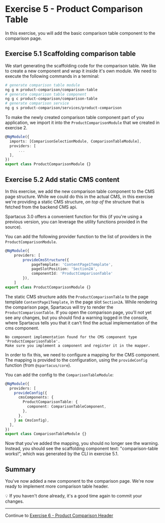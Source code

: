 # Exercise 5 - Product Comparison Table

In this exercise, you will add the basic comparison table component to the comparison page.

## Exercise 5.1 Scaffolding comparison table

We start generating the scaffolding code for the comparison table. We like to create a new component and wrap it inside it's own module. We need to execute the following commands in a terminal:

```sh
# generate comparison table module
ng g m product-comparison/comparison-table
# generate comparison table component
ng g c product-comparison/comparison-table
# generate comparison service
ng g s product-comparison/services/product-comparison
```

To make the newly created comparison table component part of you application, we import it into the `ProductComparisonModule` that we created in exercise 2.

```ts
@NgModule({
  imports: [ComparisonSelectionModule, ComparisonTableModule],
  providers: [
      ...
  ],
})
export class ProductComparisonModule {}
```

## Exercise 5.2 Add static CMS content

In this exercise, we add the new comparison table component to the CMS page structure. While we could do this in the actual CMS, in this exercise we're providing a static CMS structure, _on top of_ the structure that is fetched from the backend CMS api.

Spartacus 3.0 offers a convenient function for this (if you're using a previous version, you can leverage the utility functions provided in the source).

You can add the following provider function to the list of providers in the `ProductComparisonModule`.

```ts
@NgModule({
    providers: [
        provideCmsStructure({
            pageTemplate: 'ContentPage1Template',
            pageSlotPosition: 'Section2A',
            componentId: 'ProductComparisonTable'
        }),
    ]
export class ProductComparisonModule {}
```

The static CMS structure adds the `ProductComparisonTable` to the page template `ContentPage1Template`, in the page slot `Section2A`. While rendering the comparison page, Spartacus will try to render the `ProductComparisonTable`. If you open the comparison page, you'll not yet see any changes, but you should find a warning logged in the console, where Spartacus tells you that it can't find the actual implementation of the cms component.

```
No component implementation found for the CMS component type 'ProductComparisonTable'.
Make sure you implement a component and register it in the mapper.
```

In order to fix this, we need to configure a mapping for the CMS component. The mapping is provided to the configuration, using the `provideConfig` function (from `@spartacus/core`).

You can add the config to the `ComparisonTableModule`:

```ts
@NgModule({
  providers: [
    provideConfig({
      cmsComponents: {
        ProductComparisonTable: {
          component: ComparisonTableComponent,
        },
      },
    } as CmsConfig),
  ],
})
export class ComparisonTableModule {}
```

Now that you've added the mapping, you should no longer see the warning. Instead, you should see the scaffolding component text: "comparison-table works!", which was generated by the CLI in exercise 5.1.

## Summary

You've now added a new component to the comparison page. We're now ready to implement more comparison table header.

💡 If you haven't done already, it's a good time again to commit your changes.

---

Continue to [Exercise 6 - Product Comparison Header ](../exercise-6/README.md)
